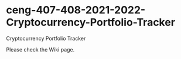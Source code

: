 # ceng-407-408-2021-2022-Cryptocurrency-Portfolio-Tracker
Cryptocurrency Portfolio Tracker

Please check the Wiki page.
